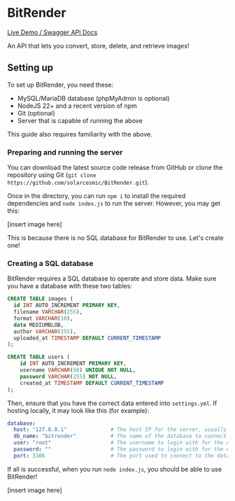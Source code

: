 # BitRender
[Live Demo / Swagger API Docs](https://bitrender.solarcosmic.net/docs/)

An API that lets you convert, store, delete, and retrieve images!

## Setting up
To set up BitRender, you need these:
- MySQL/MariaDB database (phpMyAdmin is optional)
- NodeJS 22+ and a recent version of npm
- Git (optional)
- Server that is capable of running the above

This guide also requires familiarity with the above.

### Preparing and running the server
You can download the latest source code release from GitHub or clone the repository using Git (`git clone https://github.com/solarcosmic/BitRender.git`).

Once in the directory, you can run `npm i` to install the required dependencies and `node index.js` to run the server. However, you may get this:

[insert image here]

This is because there is no SQL database for BitRender to use. Let's create one!
### Creating a SQL database
BitRender requires a SQL database to operate and store data. Make sure you have a database with these two tables:

```sql
CREATE TABLE images (
  id INT AUTO_INCREMENT PRIMARY KEY,
  filename VARCHAR(255),
  format VARCHAR(10),
  data MEDIUMBLOB,
  author VARCHAR(255),
  uploaded_at TIMESTAMP DEFAULT CURRENT_TIMESTAMP
);

CREATE TABLE users (
    id INT AUTO_INCREMENT PRIMARY KEY,
    username VARCHAR(50) UNIQUE NOT NULL,
    password VARCHAR(255) NOT NULL,
    created_at TIMESTAMP DEFAULT CURRENT_TIMESTAMP
);
```

Then, ensure that you have the correct data entered into `settings.yml`. If hosting locally, it may look like this (for example):
```yml
database:
  host: "127.0.0.1"              # The host IP for the server, usually 127.0.0.1 if hosting locally (localhost).
  db_name: "bitrender"           # The name of the database to connect to.
  user: "root"                   # The username to login with for the database.
  password: ""                   # The password to login with for the database (only if required).
  port: 3306                     # The port used to connect to the database.
```
If all is successful, when you run `node index.js`, you should be able to use BitRender!

[insert image here]